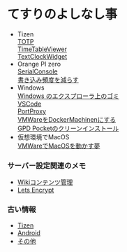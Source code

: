 # てすりのよしなし事
- Tizen  
  [TOTP](Tizen-TOTP)  
  [TimeTableViewer](Tizen-TimeTableViewer)  
  [TextClockWidget](Tizen-TextClockWidget)  
- Orange PI zero  
  [SerialConsole](OrangePIZero-Serial)  
  [書き込み頻度を減らす](OrangePIZero-Flash)
- Windows  
  [Windows のエクスプローラ上のゴミ](Windows-Explorer)  
  [VSCode](Windows-VSCode)  
  [PortProxy](Windows-PortProxy)  
  [VMWareをDockerMachinenにする](Docker-VMWare)  
  [GPD Pocketのクリーンインストール](GpdPocket-CleanInstall)
- 仮想環境でMacOS  
  [VMWareでMacOSを動かす夢](MacOnVMWare)


### サーバー設定関連のメモ
- [Wikiコンテンツ管理](RealmsWiki-Content-Manage)  
- [Lets Encrypt](LetsEncrypt-debian)


### 古い情報
- [Tizen](OLD-Tizen)  
- [Android](OLD-Android)  
- [その他](OLD-Misc)  